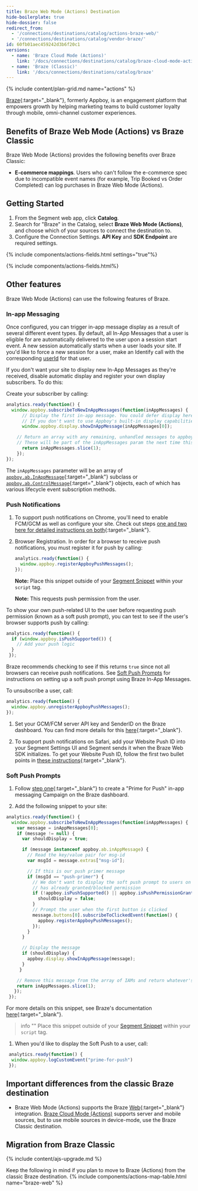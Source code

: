 ```yaml
---
title: Braze Web Mode (Actions) Destination
hide-boilerplate: true
hide-dossier: false
redirect_from:
  - '/connections/destinations/catalog/actions-braze-web/'
  - '/connections/destinations/catalog/vendor-braze/'
id: 60fb01aec459242d3b6f20c1
versions:
  - name: 'Braze Cloud Mode (Actions)'
    link: '/docs/connections/destinations/catalog/braze-cloud-mode-actions'
  - name: 'Braze (Classic)'
    link: '/docs/connections/destinations/catalog/braze'
---
```

{% include content/plan-grid.md name="actions" %}

[Braze](https://www.braze.com/){:target="_blank"}, formerly Appboy, is an engagement platform that empowers growth by helping marketing teams to build customer loyalty through mobile, omni-channel customer experiences.

## Benefits of Braze Web Mode (Actions) vs Braze Classic

Braze Web Mode (Actions) provides the following benefits over Braze Classic:

- **E-commerce mappings**. Users who can't follow the e-commerce spec due to incompatible event names (for example, Trip Booked vs Order Completed) can log purchases in Braze Web Mode (Actions).

## Getting Started

1. From the Segment web app, click **Catalog**.
2. Search for "Braze" in the Catalog, select **Braze Web Mode (Actions)**, and choose which of your sources to connect the destination to.
3. Configure the Connection Settings. **API Key** and **SDK Endpoint** are required settings.

{% include components/actions-fields.html settings="true"%}

{% include components/actions-fields.html%}

## Other features

Braze Web Mode (Actions) can use the following features of Braze.

### In-app Messaging

Once configured, you can trigger in-app message display as a result of several different event types. By default, all In-App Messages that a user is eligible for are automatically delivered to the user upon a session start event. A new session automatically starts when a user loads your site. If you'd like to force a new session for a user, make an Identify call with the corresponding [userId](/docs/connections/spec/identify/#user-id) for that user.

If you don't want your site to display new In-App Messages as they're received, disable automatic display and register your own display subscribers. To do this:

Create your subscriber by calling:

```js
analytics.ready(function() {
  window.appboy.subscribeToNewInAppMessages(function(inAppMessages) {
      // Display the first in-app message. You could defer display here by pushing this message to code      within in your own application.
      // If you don't want to use Appboy's built-in display capabilities, you could alternatively pass      the in-app message to your own display code here.
      window.appboy.display.showInAppMessage(inAppMessages[0]);

    // Return an array with any remaining, unhandled messages to appboy's internal queue.
    // These will be part of the inAppMessages param the next time this subscriber is invoked.
      return inAppMessages.slice(1);
    });
});
```

The `inAppMessages` parameter will be an array of [`appboy.ab.InAppMessage`](https://js.appboycdn.com/web-sdk/latest/doc/ab.InAppMessage.html){:target="_blank"} subclass or [`appboy.ab.ControlMessage`](https://js.appboycdn.com/web-sdk/latest/doc/ab.ControlMessage.html){:target="_blank"} objects, each of which has various lifecycle event subscription methods.



### Push Notifications

1. To support push notifications on Chrome, you'll need to enable FCM/GCM as well as configure your site. Check out steps [one and two here for detailed instructions on both](https://www.braze.com/docs/developer_guide/platform_integration_guides/web/initial_sdk_setup#step-1-to-support-chrome-enable-fcmgcm){:target="_blank"}.

2. Browser Registration. In order for a browser to receive push notifications, you must register it for push by calling:

    ```js
    analytics.ready(function() {
      window.appboy.registerAppboyPushMessages();
    });
    ```

    **Note:** Place this snippet outside of your [Segment Snippet](/docs/connections/sources/catalog/libraries/website/javascript/quickstart/#step-2-copy-the-segment-snippet) within your `script` tag.

    **Note:** This requests push permission from the user.

To show your own push-related UI to the user before requesting push permission (known as a soft push prompt), you can test to see if the user's browser supports push by calling:

```js
analytics.ready(function() {
  if (window.appboy.isPushSupported()) {
    // Add your push logic
  }
 });
```

Braze recommends checking to see if this returns `true` since not all browsers can receive push notifications. See [Soft Push Prompts](#soft-push-prompts) for instructions on setting up a soft push prompt using Braze In-App Messages.

To unsubscribe a user, call:

```js
analytics.ready(function() {
  window.appboy.unregisterAppboyPushMessages();
});
```

1. Set your GCM/FCM server API key and SenderID on the Braze dashboard. You can find more details for this [here](https://www.braze.com/docs/developer_guide/platform_integration_guides/web/initial_sdk_setup#step-4-set-your-gcmfcm-server-api-key-and-senderid-on-the-Braze-dashboard){:target="_blank"}.

2. To support push notifications on Safari, add your Website Push ID into your Segment Settings UI and Segment sends it when the Braze Web SDK initializes. To get your Website Push ID, follow the first two bullet points in [these instructions](https://www.braze.com/docs/developer_guide/platform_integration_guides/web/initial_sdk_setup#step-5-configure-safari-push){:target="_blank"}.

### Soft Push Prompts

1. Follow [step one](https://www.braze.com/docs/developer_guide/platform_integration_guides/web/initial_sdk_setup#soft-push-prompts){:target="_blank"} to create a "Prime for Push" in-app messaging Campaign on the Braze dashboard.

2. Add the following snippet to your site:

```js
analytics.ready(function() {
  window.appboy.subscribeToNewInAppMessages(function(inAppMessages) {
    var message = inAppMessages[0];
    if (message != null) {
      var shouldDisplay = true;

      if (message instanceof appboy.ab.inAppMessage) {
        // Read the key/value pair for msg-id
        var msgId = message.extras["msg-id"];

        // If this is our push primer message
        if (msgId == "push-primer") {
          // We don't want to display the soft push prompt to users on browsers that don't support push, or if the user
          // has already granted/blocked permission
          if (!appboy.isPushSupported() || appboy.isPushPermissionGranted() || appboy.isPushBlocked())     {
            shouldDisplay = false;
          }
          // Prompt the user when the first button is clicked
          message.buttons[0].subscribeToClickedEvent(function() {
            appboy.registerAppboyPushMessages();
          });
        }
      }

      // Display the message
      if (shouldDisplay) {
        appboy.display.showInAppMessage(message);
      }
     }

    // Remove this message from the array of IAMs and return whatever's left
    return inAppMessages.slice(1);
   });
 });
```

For more details on this snippet, see Braze's documentation [here](https://www.braze.com/docs/developer_guide/platform_integration_guides/web/initial_sdk_setup#soft-push-prompts){:target="_blank"}.

> info ""
> Place this snippet outside of your [Segment Snippet](/docs/connections/sources/catalog/libraries/website/javascript/quickstart/#step-2-copy-the-segment-snippet) within your `script` tag.

1. When you'd like to display the Soft Push to a user, call:

```js
 analytics.ready(function() {
  window.appboy.logCustomEvent("prime-for-push")
 });
```



## Important differences from the classic Braze destination
- Braze Web Mode (Actions) supports the Braze [Web](https://github.com/segment-integrations/analytics.js-integration-appboy){:target="_blank"} integration. [Braze Cloud Mode (Actions)](/docs/connections/destinations/catalog/actions-braze-cloud) supports server and mobile sources, but to use mobile sources in device-mode, use the Braze Classic destination.


## Migration from Braze Classic

{% include content/ajs-upgrade.md %}

Keep the following in mind if you plan to move to Braze (Actions) from the classic Braze destination.
{% include components/actions-map-table.html name="braze-web" %}

